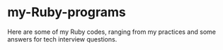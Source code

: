 # my-Ruby-programs
Here are some of my Ruby codes, ranging from my practices and some answers for tech interview questions.
